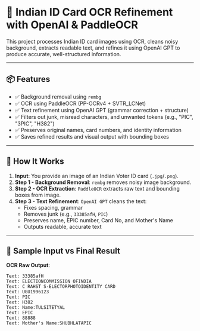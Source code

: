 # 🪪 Indian ID Card OCR Refinement with OpenAI & PaddleOCR

This project processes Indian ID card images using OCR, cleans noisy background, extracts readable text, and refines it using OpenAI GPT to produce accurate, well-structured information.

---

## 📦 Features

- ✅ Background removal using `rembg`
- ✅ OCR using PaddleOCR (PP-OCRv4 + SVTR_LCNet)
- ✅ Text refinement using OpenAI GPT (grammar correction + structure)
- ✅ Filters out junk, misread characters, and unwanted tokens (e.g., "PIC", "3PIC", "H382")
- ✅ Preserves original names, card numbers, and identity information
- ✅ Saves refined results and visual output with bounding boxes

---

## 🚀 How It Works

1. **Input**: You provide an image of an Indian Voter ID card (`.jpg`/`.png`).
2. **Step 1 - Background Removal**: `rembg` removes noisy image background.
3. **Step 2 - OCR Extraction**: `PaddleOCR` extracts raw text and bounding boxes from image.
4. **Step 3 - Text Refinement**: `OpenAI GPT` cleans the text:
   - Fixes spacing, grammar
   - Removes junk (e.g., `33385afH`, `PIC`)
   - Preserves name, EPIC number, Card No, and Mother's Name
   - Outputs readable, accurate text

---

## 🧪 Sample Input vs Final Result

**OCR Raw Output**:
```text
Text: 33385afH
Text: ELECTIONCOMMISSION OFINDIA
Text: C RAHST S-ELECTORPHOTOIDENTITY CARD
Text: UGU1996123
Text: PIC
Text: H382
Text: Name:TULSITETYAL
Text: EPIC
Text: 88888
Text: Mother's Name:SHUBHLATAPIC
